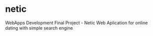 # netic
WebApps Development Final Project - Netic Web Aplication for online dating with simple search engine

